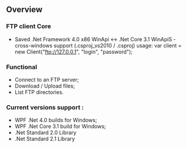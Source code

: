 ## Overview
### FTP client Core
- Saved .Net Framework 4.0 x86 WinApi <-> .Net Core 3.1 WinApiS - cross-windows support (.csproj_vs2010 / .csproj)
usage:
var client = new Client("ftp://127.0.0.1", "login", "password");

### Functional
- Connect to an FTP server;
- Download / Upload files;
- List FTP directories.
	
### Current versions support :
- WPF .Net 4.0 builds for Windows;
- WPF .Net Core 3.1 build for Windows;
- .Net Standard 2.0 Library
- .Net Standard 2.1 Library 
